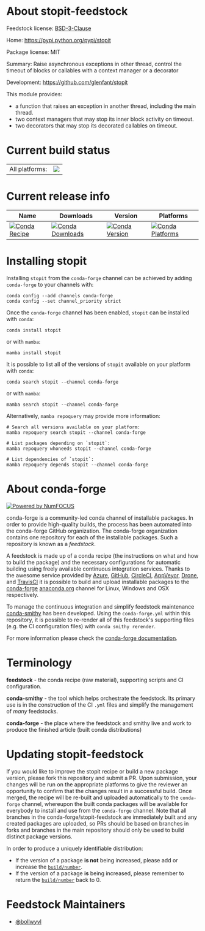 About stopit-feedstock
======================

Feedstock license: [BSD-3-Clause](https://github.com/conda-forge/stopit-feedstock/blob/main/LICENSE.txt)

Home: https://pypi.python.org/pypi/stopit

Package license: MIT

Summary: Raise asynchronous exceptions in other thread, control the timeout of
blocks or callables with a context manager or a decorator


Development: https://github.com/glenfant/stopit

This module provides:
  - a function that raises an exception in another thread, including the
    main thread.
  - two context managers that may stop its inner block activity on timeout.
  - two decorators that may stop its decorated callables on timeout.


Current build status
====================


<table><tr><td>All platforms:</td>
    <td>
      <a href="https://dev.azure.com/conda-forge/feedstock-builds/_build/latest?definitionId=4355&branchName=main">
        <img src="https://dev.azure.com/conda-forge/feedstock-builds/_apis/build/status/stopit-feedstock?branchName=main">
      </a>
    </td>
  </tr>
</table>

Current release info
====================

| Name | Downloads | Version | Platforms |
| --- | --- | --- | --- |
| [![Conda Recipe](https://img.shields.io/badge/recipe-stopit-green.svg)](https://anaconda.org/conda-forge/stopit) | [![Conda Downloads](https://img.shields.io/conda/dn/conda-forge/stopit.svg)](https://anaconda.org/conda-forge/stopit) | [![Conda Version](https://img.shields.io/conda/vn/conda-forge/stopit.svg)](https://anaconda.org/conda-forge/stopit) | [![Conda Platforms](https://img.shields.io/conda/pn/conda-forge/stopit.svg)](https://anaconda.org/conda-forge/stopit) |

Installing stopit
=================

Installing `stopit` from the `conda-forge` channel can be achieved by adding `conda-forge` to your channels with:

```
conda config --add channels conda-forge
conda config --set channel_priority strict
```

Once the `conda-forge` channel has been enabled, `stopit` can be installed with `conda`:

```
conda install stopit
```

or with `mamba`:

```
mamba install stopit
```

It is possible to list all of the versions of `stopit` available on your platform with `conda`:

```
conda search stopit --channel conda-forge
```

or with `mamba`:

```
mamba search stopit --channel conda-forge
```

Alternatively, `mamba repoquery` may provide more information:

```
# Search all versions available on your platform:
mamba repoquery search stopit --channel conda-forge

# List packages depending on `stopit`:
mamba repoquery whoneeds stopit --channel conda-forge

# List dependencies of `stopit`:
mamba repoquery depends stopit --channel conda-forge
```


About conda-forge
=================

[![Powered by
NumFOCUS](https://img.shields.io/badge/powered%20by-NumFOCUS-orange.svg?style=flat&colorA=E1523D&colorB=007D8A)](https://numfocus.org)

conda-forge is a community-led conda channel of installable packages.
In order to provide high-quality builds, the process has been automated into the
conda-forge GitHub organization. The conda-forge organization contains one repository
for each of the installable packages. Such a repository is known as a *feedstock*.

A feedstock is made up of a conda recipe (the instructions on what and how to build
the package) and the necessary configurations for automatic building using freely
available continuous integration services. Thanks to the awesome service provided by
[Azure](https://azure.microsoft.com/en-us/services/devops/), [GitHub](https://github.com/),
[CircleCI](https://circleci.com/), [AppVeyor](https://www.appveyor.com/),
[Drone](https://cloud.drone.io/welcome), and [TravisCI](https://travis-ci.com/)
it is possible to build and upload installable packages to the
[conda-forge](https://anaconda.org/conda-forge) [anaconda.org](https://anaconda.org/)
channel for Linux, Windows and OSX respectively.

To manage the continuous integration and simplify feedstock maintenance
[conda-smithy](https://github.com/conda-forge/conda-smithy) has been developed.
Using the ``conda-forge.yml`` within this repository, it is possible to re-render all of
this feedstock's supporting files (e.g. the CI configuration files) with ``conda smithy rerender``.

For more information please check the [conda-forge documentation](https://conda-forge.org/docs/).

Terminology
===========

**feedstock** - the conda recipe (raw material), supporting scripts and CI configuration.

**conda-smithy** - the tool which helps orchestrate the feedstock.
                   Its primary use is in the construction of the CI ``.yml`` files
                   and simplify the management of *many* feedstocks.

**conda-forge** - the place where the feedstock and smithy live and work to
                  produce the finished article (built conda distributions)


Updating stopit-feedstock
=========================

If you would like to improve the stopit recipe or build a new
package version, please fork this repository and submit a PR. Upon submission,
your changes will be run on the appropriate platforms to give the reviewer an
opportunity to confirm that the changes result in a successful build. Once
merged, the recipe will be re-built and uploaded automatically to the
`conda-forge` channel, whereupon the built conda packages will be available for
everybody to install and use from the `conda-forge` channel.
Note that all branches in the conda-forge/stopit-feedstock are
immediately built and any created packages are uploaded, so PRs should be based
on branches in forks and branches in the main repository should only be used to
build distinct package versions.

In order to produce a uniquely identifiable distribution:
 * If the version of a package **is not** being increased, please add or increase
   the [``build/number``](https://docs.conda.io/projects/conda-build/en/latest/resources/define-metadata.html#build-number-and-string).
 * If the version of a package **is** being increased, please remember to return
   the [``build/number``](https://docs.conda.io/projects/conda-build/en/latest/resources/define-metadata.html#build-number-and-string)
   back to 0.

Feedstock Maintainers
=====================

* [@bollwyvl](https://github.com/bollwyvl/)

